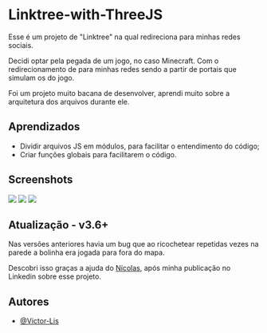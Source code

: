 # Linktree-with-ThreeJS

Esse é um projeto de "Linktree" na qual redireciona para minhas redes sociais.

Decidi optar pela pegada de um jogo, no caso Minecraft. Com o redirecionamento de para minhas redes sendo a partir de portais que simulam os do jogo.

Foi um projeto muito bacana de desenvolver, aprendi muito sobre a arquitetura dos arquivos durante ele.

## Aprendizados

- Dividir arquivos JS em módulos, para facilitar o entendimento do código;
- Criar funções globais para facilitarem o código.

## Screenshots
![](https://github.com/Victor-Lis/Portfolio-with-ThreeJS/blob/master/src/imgs/Project-Images/print1.png)
![](https://github.com/Victor-Lis/Portfolio-with-ThreeJS/blob/master/src/imgs/Project-Images/print2.png)
![](https://github.com/Victor-Lis/Portfolio-with-ThreeJS/blob/master/src/imgs/Project-Images/print3.png)

## Atualização - v3.6+

Nas versões anteriores havia um bug que ao ricochetear repetidas vezes na parede a bolinha era jogada para fora do mapa.

Descobri isso graças a ajuda do [Nícolas](https://github.com/NicolasOBP), após minha publicação no Linkedin sobre esse projeto.

## Autores

- [@Victor-Lis](https://github.com/Victor-Lis)
